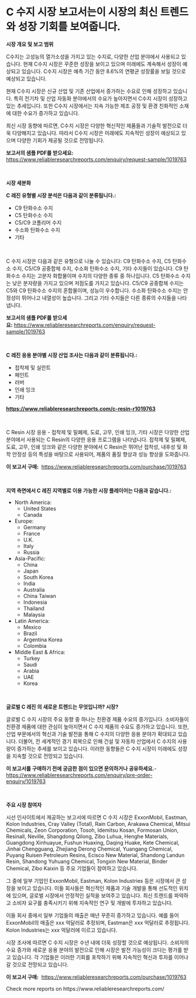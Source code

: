 <p><h1>C 수지 시장 보고서는이 시장의 최신 트렌드와 성장 기회를 보여줍니다.</h1></p><p><strong>시장 개요 및 보고 범위</strong></p>
<p><p>C수지는 고성능의 열가소성을 가지고 있는 수지로, 다양한 산업 분야에서 사용되고 있습니다. 현재 C수지 시장은 꾸준한 성장을 보이고 있으며 미래에도 계속해서 성장이 예상되고 있습니다. C수지 시장은 예측 기간 동안 8.6%의 연평균 성장률을 보일 것으로 예상되고 있습니다.</p><p>현재 C수지 시장은 신규 산업 및 기존 산업에서 증가하는 수요로 인해 성장하고 있습니다. 특히 전기차 및 산업 자동화 분야에서의 수요가 높아지면서 C수지 시장이 성장하고 있는 추세입니다. 또한 C수지 시장에서는 지속 가능한 제조 공정 및 환경 친화적인 소재에 대한 수요가 증가하고 있습니다.</p><p>최신 시장 동향에 따르면, C수지 시장은 다양한 혁신적인 제품들과 기술적 발전으로 더욱 다양해지고 있습니다. 따라서 C수지 시장은 미래에도 지속적인 성장이 예상되고 있으며 다양한 기회가 제공될 것으로 전망됩니다.</p></p>
<p><strong>보고서의 샘플 PDF를 받으세요:</strong> <a href="https://www.reliableresearchreports.com/enquiry/request-sample/1019763">https://www.reliableresearchreports.com/enquiry/request-sample/1019763</a></p>
<p>&nbsp;</p>
<p><strong>시장 세분화</strong></p>
<p><strong>C 레진 유형별 시장 분석은 다음과 같이 분류됩니다.:</strong></p>
<p><ul><li>C9 탄화수소 수지</li><li>C5 탄화수소 수지</li><li>C5/C9 코폴리머 수지</li><li>수소화 탄화수소 수지</li><li>기타</li></ul></p>
<p>&nbsp;</p>
<p><p>C 수지 시장은 다음과 같은 유형으로 나눌 수 있습니다: C9 탄화수소 수지, C5 탄화수소 수지, C5/C9 공중합체 수지, 수소화 탄화수소 수지, 기타 수지들이 있습니다. C9 탄화수소 수지는 고분자 화합물이며 수지의 다양한 종류 중 하나입니다. C5 탄화수소 수지는 낮은 분자량을 가지고 있으며 저점도를 가지고 있습니다. C5/C9 공중합체 수지는 C5와 C9 탄화수소 수지의 혼합물이며, 성능이 우수합니다. 수소화 탄화수소 수지는 안정성이 뛰어나고 내열성이 높습니다. 그리고 기타 수지들은 다른 종류의 수지들을 나타냅니다.</p></p>
<p><strong>보고서의 샘플 PDF를 받으세요:</strong>&nbsp;<a href="https://www.reliableresearchreports.com/enquiry/request-sample/1019763">https://www.reliableresearchreports.com/enquiry/request-sample/1019763</a></p>
<p>&nbsp;</p>
<p><strong> C 레진 응용 분야별 시장 산업 조사는 다음과 같이 분류됩니다.:</strong></p>
<p><ul><li>접착제 및 실란트</li><li>페인트</li><li>러버</li><li>인쇄 잉크</li><li>기타</li></ul></p>
<p><strong><a href="https://www.reliableresearchreports.com/c-resin-r1019763">https://www.reliableresearchreports.com/c-resin-r1019763</a></strong></p>
<p>&nbsp;</p>
<p><p>C Resin 시장 응용 - 접착제 및 밀폐제, 도료, 고무, 인쇄 잉크, 기타 시장은 다양한 산업 분야에서 사용되는 C Resin의 다양한 응용 프로그램을 나타냅니다. 접착제 및 밀폐제, 도료, 고무, 인쇄 잉크와 같은 다양한 분야에서 C Resin은 뛰어난 접착성, 내후성 및 화학 안정성 등의 특성을 바탕으로 사용되어, 제품의 품질 향상과 성능 향상을 도와줍니다.</p></p>
<p><strong>이 보고서 구매:</strong>&nbsp; <a href="https://www.reliableresearchreports.com/purchase/1019763">https://www.reliableresearchreports.com/purchase/1019763</a></p>
<p>&nbsp;</p>
<p><strong>지역 측면에서 C 레진 지역별로 이용 가능한 시장 플레이어는 다음과 같습니다.:</strong></p>
<p><ul>
    <li>
        North America:
        <ul>
            <li>United States</li>
            <li>Canada</li>
        </ul>
    </li>
    <li>
        Europe:
        <ul>
            <li>Germany</li>
            <li>France</li>
            <li>U.K.</li>
            <li>Italy</li>
            <li>Russia</li>
        </ul>
    </li>
    <li>
        Asia-Pacific:
        <ul>
            <li>China</li>
            <li>Japan</li>
            <li>South Korea</li>
            <li>India</li>
            <li>Australia</li>
            <li>China Taiwan</li>
            <li>Indonesia</li>
            <li>Thailand</li>
            <li>Malaysia</li>
        </ul>
    </li>
    <li>
        Latin America:
        <ul>
            <li>Mexico</li>
            <li>Brazil</li>
            <li>Argentina Korea</li>
            <li>Colombia</li>
        </ul>
    </li>
    <li>
        Middle East & Africa:
        <ul>
            <li>Turkey</li>
            <li>Saudi</li>
            <li>Arabia</li>
            <li>UAE</li>
            <li>Korea</li>
        </ul>
    </li>
    </ul></p>
<p>&nbsp;</p>
<p><strong>글로벌 C 레진 의 새로운 트렌드는 무엇입니까? 시장?</strong></p>
<p><p>글로벌 C 수지 시장의 주요 동향 중 하나는 친환경 제품 수요의 증가입니다. 소비자들이 친환경 제품에 대한 관심이 높아지면서 C 수지 제품의 수요도 증가하고 있습니다. 또한, 산업 부문에서의 혁신과 기술 발전을 통해 C 수지의 다양한 응용 분야가 확대되고 있습니다. 더불어, 전 세계적인 경기 회복으로 인해 건설 및 자동차 산업에서 C 수지의 사용량이 증가하는 추세를 보이고 있습니다. 이러한 동향들은 C 수지 시장이 미래에도 성장을 지속할 것으로 전망되고 있습니다.</p></p>
<p><strong>이 보고서를 구매하기 전에 궁금한 점이 있으면 문의하거나 공유하세요.</strong>- <a href="https://www.reliableresearchreports.com/enquiry/pre-order-enquiry/1019763">https://www.reliableresearchreports.com/enquiry/pre-order-enquiry/1019763</a></p>
<p>&nbsp;</p>
<p><strong>주요 시장 참여자</strong></p>
<p><p>시선 인사이트에서 제공하는 보고서에 따르면 C 수지 시장은 ExxonMobil, Eastman, Kolon Industries, Cray Valley (Total), Rain Carbon, Arakawa Chemical, Mitsui Chemicals, Zeon Corporation, Tosoh, Idemitsu Kosan, Formosan Union, Resinall, Neville, Shangdong Qilong, Zibo Luhua, Henghe Materials, Guangdong Xinhuayue, Fushun Huaxing, Daqing Huake, Kete Chemical, Jinhai Chengguang, Zhejiang Derong Chemical, Yuangang Chemical, Puyang Ruisen Petroleum Resins, Ecisco New Material, Shandong Landun Resin, Shandong Yuhuang Chemical, Tongxin New Material, Binder Chemical, Zibo Kaixin 등 주요 기업들이 참여하고 있습니다.</p><p>그 중에 일부 기업인 ExxonMobil, Eastman, Kolon Industries 등은 시장에서 큰 성장을 보이고 있습니다. 이들 회사들은 혁신적인 제품과 기술 개발을 통해 선도적인 위치에 있으며, 글로벌 시장에서 안정적인 실적을 보여주고 있습니다. 최신 트렌드를 파악하고 소비자 요구를 충족시키기 위해 지속적인 연구 및 개발에 투자하고 있습니다.</p><p>이들 회사 중에서 일부 기업들의 매출은 매년 꾸준히 증가하고 있습니다. 예를 들어 ExxonMobil의 매출은 xxx 억달러로 추정되며, Eastman은 xxx 억달러로 추정됩니다. Kolon Industries는 xxx 억달러에 이르고 있습니다.</p><p>시장 조사에 따르면 C 수지 시장은 수년 내에 더욱 성장할 것으로 예상됩니다. 소비자의 수요 증가와 새로운 응용 분야의 발전으로 인해 시장은 발전 가능성이 크다는 평가를 받고 있습니다. 각 기업들은 이러한 기회를 포착하기 위해 지속적인 혁신과 투자를 이어나갈 것으로 전망되고 있습니다.</p></p>
<p><strong>이 보고서 구매:</strong>&nbsp;&nbsp;<a href="https://www.reliableresearchreports.com/purchase/1019763">https://www.reliableresearchreports.com/purchase/1019763</a></p>
<p>Check more reports on https://www.reliableresearchreports.com/</p>